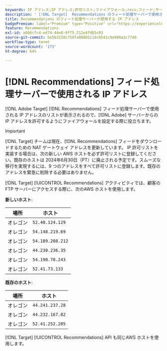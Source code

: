 ```yaml
---
keywords: IP アドレス;IP アドレス;許可リスト;ファイアウォール;recs;フィード;サーバー;Adobe Experience Cloud;Recommendations
description: ' [!DNL Target]  Recommendations のフィード処理サーバーで使用される IP アドレスのリストが表示されるので、アドビのサーバーから生じる IP アドレスを許可するようにファイアウォールを設定する際に役立ちます。'
title: Recommendations のフィード処理サーバーが使用する IP アドレス
badgePremium: label="Premium" type="Positive" url="https://experienceleague.adobe.com/docs/target/using/introduction/intro.html?lang=ja#premium newtab=true" tooltip="Target Premium に含まれる機能を確認してください。"
feature: Recommendations
exl-id: a666cfc4-ed74-44e8-9ff5-212e4fd65c03
source-git-commit: be5b3158c758fa08802c1dc0541c9e989a2c7740
workflow-type: tm+mt
source-wordcount: '173'
ht-degree: 64%

---
```


# [!DNL Recommendations] フィード処理サーバーで使用される IP アドレス

[!DNL Adobe Target] [!DNL Recommendations] フィード処理サーバーで使用される IP アドレスのリストが表示されるので、[!DNL Adobe] サーバーからの IP アドレスを許可するようにファイアウォールを設定する際に役立ちます。

>[!IMPORTANT]
>
>[!DNL Target] チームは現在、[!DNL Recommendations] フィードをダウンロードするための NAT ゲートウェイ アドレスを更新しています。 IP 許可リストを実装する場合は、次の新しい AWS ホストを必ず許可リストに登録してください。既存のホストは 2024年6月30日（PT）に廃止される予定です。スムーズな移行を実現するには、9 つのアドレスをすべて許可リストに登録します。既存のアドレスを緊急に削除する必要はありません。

[!DNL Target] [!UICONTROL Recommendations] アクティビティでは、顧客の FTP サーバーにアクセスする際に、次のAWS ホストを使用します。

**新しいホスト**:

| 場所 | ホスト |
| --- | --- |
| オレゴン | `52.40.124.129` |
| オレゴン | `54.148.219.69` |
| オレゴン | `54.189.208.212` |
| オレゴン | `44.230.236.35` |
| オレゴン | `54.190.78.243` |
| オレゴン | `52.41.73.133` |

**既存のホスト**:

| 場所 | ホスト |
| --- | --- |
| オレゴン | `44.241.237.28` |
| オレゴン | `44.232.167.82` |
| オレゴン | `52.41.252.205` |

[!DNL Target] [!UICONTROL Recommendations] API も同じAWS ホストを使用します。
